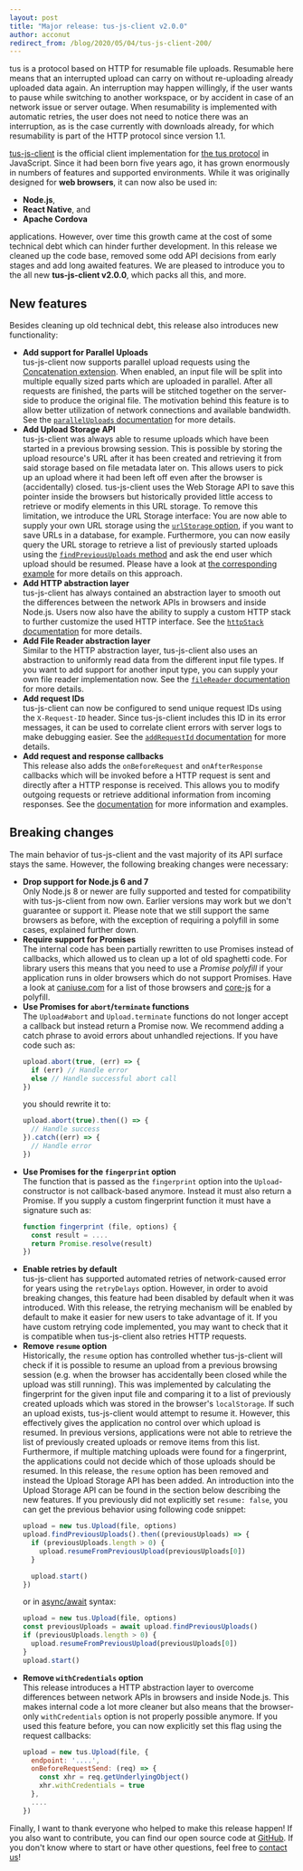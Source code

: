 ```yaml
---
layout: post
title: "Major release: tus-js-client v2.0.0"
author: acconut
redirect_from: /blog/2020/05/04/tus-js-client-200/
---
```


tus is a protocol based on HTTP for resumable file uploads. Resumable here means that an interrupted upload can carry on without re-uploading already uploaded data again. An interruption may happen willingly, if the user wants to pause while switching to another workspace, or by accident in case of an network issue or server outage. When resumability is implemented with automatic retries, the user does not need to notice there was an interruption, as is the case currently with downloads already, for which resumability is part of the HTTP protocol since version 1.1. 

[tus-js-client](https://github.com/tus/tus-js-client/) is the official client implementation for [the tus protocol](/protocols/resumable-upload.html) in JavaScript. Since it had been born five years ago, it has grown enormously in numbers of features and supported environments. While it was originally designed for **web browsers**, it can now also be used in:

- **Node.js**, 
- **React Native**, and 
- **Apache Cordova**

applications. However, over time this growth came at the cost of some technical debt which can hinder further development. In this release we cleaned up the code base, removed some odd API decisions from early stages and add long awaited features. We are pleased to introduce you to the all new **tus-js-client v2.0.0**, which packs all this, and more.

## New features

Besides cleaning up old technical debt, this release also introduces new functionality:

- **Add support for Parallel Uploads**<br />
  tus-js-client now supports parallel upload requests using the [Concatenation extension](https://tus.io/protocols/resumable-upload.html#concatenation). When enabled, an input file will be split into multiple equally sized parts which are uploaded in parallel. After all requests are finished, the parts will be stitched together on the server-side to produce the original file. The motivation behind this feature is to allow better utilization of network connections and available bandwidth. See the [`parallelUploads` documentation](https://github.com/tus/tus-js-client/blob/v2.0/docs/api.md#paralleluploads) for more details.
- **Add Upload Storage API**<br />
  tus-js-client was always able to resume uploads which have been started in a previous browsing session. This is possible by storing the upload resource's URL after it has been created and retrieving it from said storage based on file metadata later on. This allows users to pick up an upload where it had been left off even after the browser is (accidentally) closed. tus-js-client uses the Web Storage API to save this pointer inside the browsers but historically provided little access to retrieve or modify elements in this URL storage.
  To remove this limitation, we introduce the URL Storage interface: You are now able to supply your own URL storage using the [`urlStorage` option](https://github.com/tus/tus-js-client/blob/v2.0/docs/api.md#urlstorage), if you want to save URLs in a database, for example.
  Furthermore, you can now easily query the URL storage to retrieve a list of previously started uploads using the [`findPreviousUploads` method](https://github.com/tus/tus-js-client/blob/v2.0/docs/api.md#tusuploadfindpreviousuploads) and ask the end user which upload should be resumed. Please have a look at [the corresponding example](https://github.com/tus/tus-js-client/blob/v2.0/docs/usage.md#example-let-user-select-upload-to-resume) for more details on this approach.
- **Add HTTP abstraction layer**<br />
  tus-js-client has always contained an abstraction layer to smooth out the differences between the network APIs in browsers and inside Node.js. Users now also have the ability to supply a custom HTTP stack to further customize the used HTTP interface. See the [`httpStack` documentation](https://github.com/tus/tus-js-client/blob/v2.0/docs/api.md#httpstack) for more details.
- **Add File Reader abstraction layer**<br />
  Similar to the HTTP abstraction layer, tus-js-client also uses an abstraction to uniformly read data from the different input file types. If you want to add support for another input type, you can supply your own file reader implementation now. See the [`fileReader` documentation](https://github.com/tus/tus-js-client/blob/v2.0/docs/api.md#filereader) for more details.
- **Add request IDs**<br />
  tus-js-client can now be configured to send unique request IDs using the `X-Request-ID` header. Since tus-js-client includes this ID in its error messages, it can be used to correlate client errors with server logs to make debugging easier. See the [`addRequestId` documentation](https://github.com/tus/tus-js-client/blob/v2.0/docs/api.md#addrequestid) for more details.
- **Add request and response callbacks**<br />
  This release also adds the `onBeforeRequest` and `onAfterResponse` callbacks which will be invoked before a HTTP request is sent and directly after a HTTP response is received. This allows you to modify outgoing requests or retrieve additional information from incoming responses. See the [documentation](https://github.com/tus/tus-js-client/blob/v2.0/docs/api.md#onbeforerequest) for more information and examples.

## Breaking changes

The main behavior of tus-js-client and the vast majority of its API surface stays the same. However, the following breaking changes were necessary:

- **Drop support for Node.js 6 and 7**<br />
  Only Node.js 8 or newer are fully supported and tested for compatibility with tus-js-client from now own. Earlier versions may work but we don't guarantee or support it. Please note that we still support the same browsers as before, with the exception of requiring a polyfill in some cases, explained further down.
- **Require support for Promises**<br />
  The internal code has been partially rewritten to use Promises instead of callbacks, which allowed us to clean up a lot of old spaghetti code. For library users this means that you need to use a *Promise polyfill* if your application runs in older browsers which do not support Promises. Have a look at [caniuse.com](https://caniuse.com/#feat=promises) for a list of those browsers and [core-js](https://github.com/zloirock/core-js#ecmascript-promise) for a polyfill.
- **Use Promises for `abort`/`terminate` functions**<br />
  The `Upload#abort` and `Upload.terminate` functions do not longer accept a callback but instead return a Promise now. We recommend adding a catch phrase to avoid errors about unhandled rejections. If you have code such as:
  ```js
  upload.abort(true, (err) => {
    if (err) // Handle error
    else // Handle successful abort call
  })
  ```
  you should rewrite it to:
  ```js
  upload.abort(true).then(() => {
    // Handle success
  }).catch((err) => {
    // Handle error
  })
  ```
- **Use Promises for the `fingerprint` option**<br />
  The function that is passed as the `fingerprint` option into the `Upload`-constructor is not callback-based anymore. Instead it must also return a Promise. If you supply a custom fingerprint function it must have a signature such as:
  ```js
  function fingerprint (file, options) {
    const result = ....
    return Promise.resolve(result)
  })
  ```
- **Enable retries by default**<br />
  tus-js-client has supported automated retries of network-caused error for years using the `retryDelays` option. However, in order to avoid breaking changes, this feature had been disabled by default when it was introduced. With this release, the retrying mechanism will be enabled by default to make it easier for new users to take advantage of it. If you have custom retrying code implemented, you may want to check that it is compatible when tus-js-client also retries HTTP requests.
- **Remove `resume` option**<br />
  Historically, the `resume` option has controlled whether tus-js-client will check if it is possible to resume an upload from a previous browsing session (e.g. when the browser has accidentally been closed while the upload was still running). This was implemented by calculating the fingerprint for the given input file and comparing it to a list of previously created uploads which was stored in the browser's `localStorage`. If such an upload exists, tus-js-client would attempt to resume it.
However, this effectively gives the application no control over which upload is resumed. In previous versions, applications were not able to retrieve the list of previously created uploads or remove items from this list. Furthermore, if multiple matching uploads were found for a fingerprint, the applications could not decide which of those uploads should be resumed.
In this release, the `resume` option has been removed and instead the Upload Storage API has been added. An introduction into the Upload Storage API can be found in the section below describing the new features. If you previously did not explicitly set `resume: false`, you can get the previous behavior using following code snippet:
  ```js
  upload = new tus.Upload(file, options)
  upload.findPreviousUploads().then((previousUploads) => {
    if (previousUploads.length > 0) {
      upload.resumeFromPreviousUpload(previousUploads[0])
    }

    upload.start()
  })
  ```
  or in [async/await](https://developer.mozilla.org/en-US/docs/Web/JavaScript/Reference/Statements/async_function) syntax:
  ```js
  upload = new tus.Upload(file, options)
  const previousUploads = await upload.findPreviousUploads()
  if (previousUploads.length > 0) {
    upload.resumeFromPreviousUpload(previousUploads[0])
  }
  upload.start()
  ```
- **Remove `withCredentials` option**<br />
  This release introduces a HTTP abstraction layer to overcome differences between network APIs in browsers and inside Node.js. This makes internal code a lot more cleaner but also means that the browser-only `withCredentials` option is not properly possible anymore. If you used this feature before, you can now explicitly set this flag using the request callbacks:
  ```js
  upload = new tus.Upload(file, {
    endpoint: '....',
    onBeforeRequestSend: (req) => {
      const xhr = req.getUnderlyingObject()
      xhr.withCredentials = true
    },
    ....
  })
  ```

Finally, I want to thank everyone who helped to make this release happen! If you also want to contribute, you can find our open source code at [GitHub](https://github.com/tus). If you don't know where to start or have other questions, feel free to [contact us](/support.html)!
